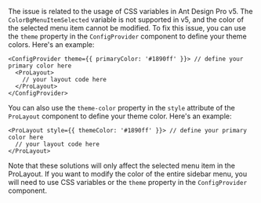 The issue is related to the usage of CSS variables in Ant Design Pro v5. The `ColorBgMenuItemSelected` variable is not supported in v5, and the color of the selected menu item cannot be modified. To fix this issue, you can use the `theme` property in the `ConfigProvider` component to define your theme colors. Here's an example:

```php-template
<ConfigProvider theme={{ primaryColor: '#1890ff' }}> // define your primary color here
  <ProLayout>
    // your layout code here
  </ProLayout>
</ConfigProvider>
```

You can also use the `theme-color` property in the `style` attribute of the `ProLayout` component to define your theme color. Here's an example:

```php-template
<ProLayout style={{ themeColor: '#1890ff' }}> // define your primary color here
  // your layout code here
</ProLayout>
```

Note that these solutions will only affect the selected menu item in the ProLayout. If you want to modify the color of the entire sidebar menu, you will need to use CSS variables or the `theme` property in the `ConfigProvider` component.
